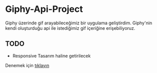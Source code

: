 # Giphy-Api-Project
Giphy üzerinde gif arayabileceğimiz bir uygulama geliştirdim.
Giphy'nin kendi oluşturduğu api ile istediğimiz gif içeriğine erişebiliyoruz.

## TODO
- Responsive Tasarım haline getirilecek

Denemek için [tıklayın](https://hasanhuseyindemir.github.io/Giphy-Api-Project/)
